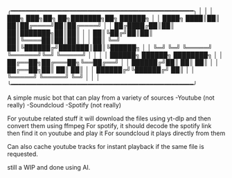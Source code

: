 ╭━━━━━━━━━━━━━━━━━━━━━━━━━━━━━━━━━━━━━━━━━━━━━━━━━━╮
│                                                  │
│   ███╗   ███╗██╗   ██╗███████╗██╗ ██████╗       │
│   ████╗ ████║██║   ██║██╔════╝██║██╔════╝       │
│   ██╔████╔██║██║   ██║███████╗██║██║            │
│   ██║╚██╔╝██║██║   ██║╚════██║██║██║            │
│   ██║ ╚═╝ ██║╚██████╔╝███████║██║╚██████╗       │
│   ╚═╝     ╚═╝ ╚═════╝ ╚══════╝╚═╝ ╚═════╝       │
│                                                  │
│   ██████╗  ██████╗ ████████╗                    │
│   ██╔══██╗██╔═══██╗╚══██╔══╝                    │
│   ██████╔╝██║   ██║   ██║                       │
│   ██╔══██╗██║   ██║   ██║                       │
│   ██████╔╝╚██████╔╝   ██║                       │
│   ╚═════╝  ╚═════╝    ╚═╝                       │
│                                                  │
╰━━━━━━━━━━━━━━━━━━━━━━━━━━━━━━━━━━━━━━━━━━━━━━━━━━╯

A simple music bot that can play from a variety of sources
-Youtube (not really)
-Soundcloud
-Spotify (not really)

For youtube related stuff it will download the files using yt-dlp and then convert them using ffmpeg
For spotify, it should decode the spotify link then find it on youtube and play it
For soundcloud it plays directly from them

Can also cache youtube tracks for instant playback if the same file is requested.

still a WIP and done using AI.
